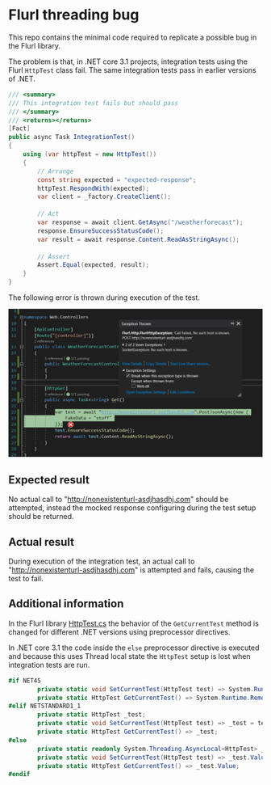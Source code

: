 # Flurl threading bug

This repo contains the minimal code required to replicate a possible bug in the
Flurl library.

The problem is that, in .NET core 3.1 projects, integration tests using the Flurl `HttpTest`
class fail.
The same integration tests pass in earlier versions of .NET.

```csharp
/// <summary>
/// This integration test fails but should pass
/// </summary>
/// <returns></returns>
[Fact]
public async Task IntegrationTest()
{
    using (var httpTest = new HttpTest())
    {
        // Arrange
        const string expected = "expected-response";
        httpTest.RespondWith(expected);
        var client = _factory.CreateClient();

        // Act
        var response = await client.GetAsync("/weatherforecast");
        response.EnsureSuccessStatusCode();
        var result = await response.Content.ReadAsStringAsync();

        // Assert
        Assert.Equal(expected, result);
    }
}
```

The following error is thrown during execution of the test.

![error](./docs/images/error.png)

## Expected result

No actual call to "http://nonexistenturl-asdjhasdhj.com" should be attempted, instead the
mocked response configuring during the test setup should be returned.

## Actual result

During execution of the integration test, an actual call to "http://nonexistenturl-asdjhasdhj.com"
is attempted and fails, causing the test to fail.

## Additional information

In the Flurl library [HttpTest.cs](https://github.com/tmenier/Flurl/blob/dev/src/Flurl.Http/Testing/HttpTest.cs#L109) the behavior of the `GetCurrentTest` method is changed for different .NET versions using preprocessor directives.

In .NET core 3.1 the code inside the `else` preprocessor directive is executed and because this uses Thread local state
the `HttpTest` setup is lost when integration tests are run.

```csharp
#if NET45
		private static void SetCurrentTest(HttpTest test) => System.Runtime.Remoting.Messaging.CallContext.LogicalSetData("FlurlHttpTest", test);
		private static HttpTest GetCurrentTest() => System.Runtime.Remoting.Messaging.CallContext.LogicalGetData("FlurlHttpTest") as HttpTest;
#elif NETSTANDARD1_1
		private static HttpTest _test;
		private static void SetCurrentTest(HttpTest test) => _test = test;
		private static HttpTest GetCurrentTest() => _test;
#else
		private static readonly System.Threading.AsyncLocal<HttpTest> _test = new System.Threading.AsyncLocal<HttpTest>();
		private static void SetCurrentTest(HttpTest test) => _test.Value = test;
		private static HttpTest GetCurrentTest() => _test.Value;
#endif
```
